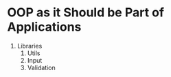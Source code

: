 # OOP as it Should be Part of Applications

1. Libraries
    1. Utils
    2. Input
    3. Validation